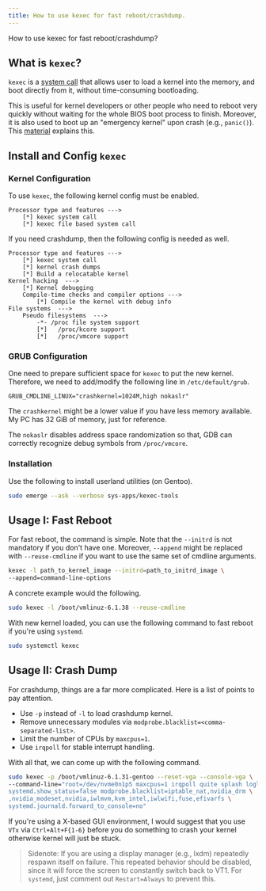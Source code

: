 ```yaml
---
title: How to use kexec for fast reboot/crashdump.
---
```


How to use kexec for fast reboot/crashdump?

## What is `kexec`?

`kexec` is a [system call](https://linux.die.net/man/8/kexec)
that allows user to load a kernel into the memory, and boot
directly from it, without time-consuming bootloading.

This is useful for kernel developers or other people who need
to reboot very quickly without waiting for the whole BIOS boot
process to finish. Moreover, it is also used to boot up an
"emergency kernel" upon crash (e.g., `panic()`). This
[material](https://www.kernel.org/doc/ols/2005/ols2005v1-pages-177-188.pdf)
explains this.

## Install and Config `kexec`

### Kernel Configuration

To use `kexec`, the following kernel config must be enabled.

```text
Processor type and features --->
    [*] kexec system call
    [*] kexec file based system call
```

If you need crashdump, then the following config is needed
as well.

```text
Processor type and features --->
    [*] kexec system call
    [*] kernel crash dumps
    [*] Build a relocatable kernel
Kernel hacking  --->
    [*] Kernel debugging
    Compile-time checks and compiler options --->
        [*] Compile the kernel with debug info
File systems  --->
    Pseudo filesystems  --->
        -*- /proc file system support
        [*]   /proc/kcore support
        [*]   /proc/vmcore support
```

### GRUB Configuration

One need to prepare sufficient space for `kexec` to put the
new kernel. Therefore, we need to add/modify the following line
in `/etc/default/grub`.

```config
GRUB_CMDLINE_LINUX="crashkernel=1024M,high nokaslr"
```

The `crashkernel` might be a lower value if you have less
memory available. My PC has 32 GiB of memory, just for reference.

The `nokaslr` disables address space randomization so that,
GDB can correctly recognize debug symbols from `/proc/vmcore`.

### Installation

Use the following to install userland utilities (on Gentoo).

```bash
sudo emerge --ask --verbose sys-apps/kexec-tools
```

## Usage I: Fast Reboot

For fast reboot, the command is simple. Note that the `--initrd`
is not mandatory if you don't have one. Moreover, `--append`
might be replaced with `--reuse-cmdline` if you want to use
the same set of cmdline arguments.

```bash
kexec -l path_to_kernel_image --initrd=path_to_initrd_image \
--append=command-line-options
```

A concrete example would the following.

```bash
sudo kexec -l /boot/vmlinuz-6.1.38 --reuse-cmdline
```

With new kernel loaded, you can use the following command
to fast reboot if you're using `systemd`.

```bash
sudo systemctl kexec
```

## Usage II: Crash Dump

For crashdump, things are a far more complicated. Here
is a list of points to pay attention.

- Use `-p` instead of `-l` to load crashdump kernel.
- Remove unnecessary modules via `modprobe.blacklist=<comma-separated-list>`.
- Limit the number of CPUs by `maxcpus=1`.
- Use `irqpoll` for stable interrupt handling.

With all that, we can come up with the following command.

```bash
sudo kexec -p /boot/vmlinuz-6.1.31-gentoo --reset-vga --console-vga \ 
--command-line="root=/dev/nvme0n1p5 maxcpus=1 irqpoll quite splash loglevel=3 \
systemd.show_status=false modprobe.blacklist=iptable_nat,nvidia_drm \
,nvidia_modeset,nvidia,iwlmvm,kvm_intel,iwlwifi,fuse,efivarfs \
systemd.journald.forward_to_console=no"
```

If you're using a X-based GUI environment, I would suggest
that you use `VTx` via `Ctrl+Alt+F{1-6}` before you do something
to crash your kernel otherwise kernel will just be stuck.

> Sidenote: If you are using a display manager (e.g., lxdm)
> repeatedly respawn itself on failure. This repeated behavior
> should be disabled, since it will force the screen to constantly
> switch back to VT1.
> For `systemd`, just comment out `Restart=Always` to prevent this.
